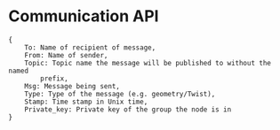# Communication API

    {
        To: Name of recipient of message,
        From: Name of sender,
        Topic: Topic name the message will be published to without the named
            prefix,
        Msg: Message being sent,
        Type: Type of the message (e.g. geometry/Twist),
        Stamp: Time stamp in Unix time,
        Private_key: Private key of the group the node is in
    }
